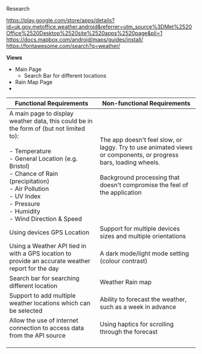 Research

https://play.google.com/store/apps/details?id=uk.gov.metoffice.weather.android&referrer=utm_source%3DMet%2520Office%2520Desktop%2520site%2520apps%2520page&pli=1
https://docs.mapbox.com/android/maps/guides/install/
https://fontawesome.com/search?q=weather/

**Views**
- Main Page
	- Search Bar for different locations
- Rain Map Page
- 


| Functional Requirements                                                                                                                                                                                                                                                        | Non-functional Requirements                                                                                                                                                                      |
| ------------------------------------------------------------------------------------------------------------------------------------------------------------------------------------------------------------------------------------------------------------------------------ | ------------------------------------------------------------------------------------------------------------------------------------------------------------------------------------------------ |
| A main page to display weather data, this could be in the form of (but not limited to):<br><br>- Temperature<br>- General Location (e.g. Bristol)<br>- Chance of Rain (precipitation)<br>- Air Pollution<br>- UV Index<br>- Pressure<br>- Humidity<br>- Wind Direction & Speed | The app doesn't feel slow, or laggy. Try to use animated views or components, or progress bars, loading wheels.<br><br>Background processing that doesn't compromise the feel of the application |
| Using devices GPS Location                                                                                                                                                                                                                                                     | Support for multiple devices sizes and multiple orientations                                                                                                                                     |
| Using a Weather API tied in with a GPS location to provide an accurate weather report for the day                                                                                                                                                                              | A dark mode/light mode setting (colour contrast)                                                                                                                                                 |
| Search bar for searching different location                                                                                                                                                                                                                                    | Weather Rain map                                                                                                                                                                                 |
| Support to add multiple weather locations which can be selected                                                                                                                                                                                                                | Ability to forecast the weather, such as a week in advance                                                                                                                                       |
| Allow the use of internet connection to access data from the API source                                                                                                                                                                                                        | Using haptics for scrolling through the forecast                                                                                                                                                 |
|                                                                                                                                                                                                                                                                                |                                                                                                                                                                                                  |
|                                                                                                                                                                                                                                                                                |                                                                                                                                                                                                  |
|                                                                                                                                                                                                                                                                                |                                                                                                                                                                                                  |


